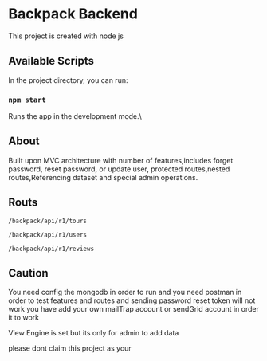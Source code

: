 # Backpack Backend

This project is created with node js 

## Available Scripts

In the project directory, you can run:

### `npm start`

Runs the app in the development mode.\

## About

Built upon MVC architecture with number of features,includes forget password, reset password, or update user, protected routes,nested routes,Referencing dataset and special admin operations.

## Routs

 `/backpack/api/r1/tours`

`/backpack/api/r1/users`

`/backpack/api/r1/reviews`


## Caution

You need config the mongodb in order to run and you need postman in order to test features and routes and sending password reset token will not work you have add your own mailTrap account or sendGrid account in order it to work 

View Engine is set but its only for admin to add data

please dont claim this project as your 

